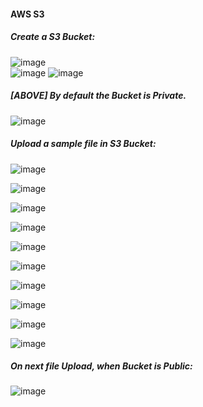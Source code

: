 #### AWS S3

##### Create a S3 Bucket:
![image](https://user-images.githubusercontent.com/689226/77256666-ac029a00-6c95-11ea-91e3-d526ea2c6310.png)
<br>
![image](https://user-images.githubusercontent.com/689226/77256720-03086f00-6c96-11ea-81cd-7909a7de771c.png)
![image](https://user-images.githubusercontent.com/689226/77257610-7496ec00-6c9b-11ea-91fe-20db76f19fec.png)
##### [ABOVE] By default the Bucket is Private.
![image](https://user-images.githubusercontent.com/689226/77256739-19aec600-6c96-11ea-952c-50ccdc9cfe55.png)
<br>
##### Upload a sample file in S3 Bucket:
![image](https://user-images.githubusercontent.com/689226/77256760-2a5f3c00-6c96-11ea-8627-750f44af9477.png)

![image](https://user-images.githubusercontent.com/689226/77256784-4f53af00-6c96-11ea-9e5d-ea18e7626c18.png)

![image](https://user-images.githubusercontent.com/689226/77256809-7dd18a00-6c96-11ea-8a54-7d514f6bd80a.png)

![image](https://user-images.githubusercontent.com/689226/77256836-a35e9380-6c96-11ea-83de-c2f6a806bd60.png)

![image](https://user-images.githubusercontent.com/689226/77256867-cab56080-6c96-11ea-8f10-b809221a9ab3.png)

![image](https://user-images.githubusercontent.com/689226/77256861-c2f5bc00-6c96-11ea-8b35-ad0a72a29161.png)

![image](https://user-images.githubusercontent.com/689226/77256888-e0c32100-6c96-11ea-93e6-37eb85196e73.png)

![image](https://user-images.githubusercontent.com/689226/77256893-efa9d380-6c96-11ea-81df-8bc2cc0abd44.png)

![image](https://user-images.githubusercontent.com/689226/77256901-00f2e000-6c97-11ea-9c30-f781a6717c60.png)

![image](https://user-images.githubusercontent.com/689226/77256918-110abf80-6c97-11ea-92a8-2e4dc517cc8d.png)
##### On next file Upload, when Bucket is Public:
![image](https://user-images.githubusercontent.com/689226/77257350-b757c480-6c99-11ea-9d7e-65d52fd7355c.png)
